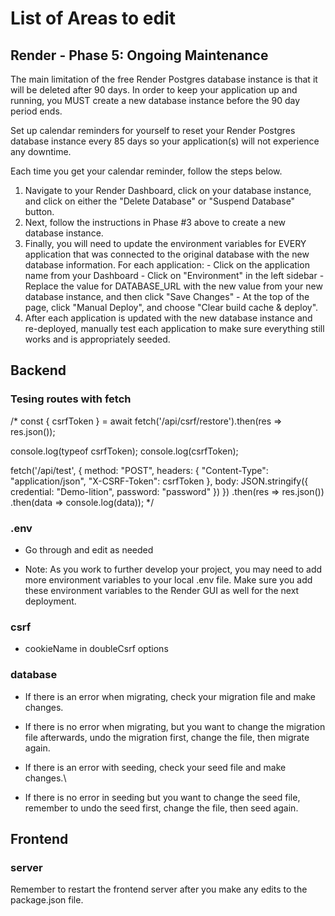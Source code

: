 # List of Areas to edit

## Render - Phase 5: Ongoing Maintenance
The main limitation of the free Render Postgres database instance is that it will be deleted after 90 days. In order to keep your application up and running, you MUST create a new database instance before the 90 day period ends.

Set up calendar reminders for yourself to reset your Render Postgres database instance every 85 days so your application(s) will not experience any downtime.

Each time you get your calendar reminder, follow the steps below.
  1. Navigate to your Render Dashboard, click on your database instance, and click on either the "Delete Database" or "Suspend Database" button.
  2. Next, follow the instructions in Phase #3 above to create a new database instance.
  3. Finally, you will need to update the environment variables for EVERY application that was connected to the original database with the new database information. For each application:
    - Click on the application name from your Dashboard
    - Click on "Environment" in the left sidebar
    - Replace the value for DATABASE_URL with the new value from your new database instance, and then click "Save Changes"
    - At the top of the page, click "Manual Deploy", and choose "Clear build cache & deploy".
  4. After each application is updated with the new database instance and re-deployed, manually test each application to make sure everything still works and is appropriately seeded.

## Backend

### Tesing routes with fetch
/*
const { csrfToken } = await fetch('/api/csrf/restore').then(res => res.json());

console.log(typeof csrfToken);
console.log(csrfToken);

fetch('/api/test', {
    method: "POST",
    headers: {
      "Content-Type": "application/json",
      "X-CSRF-Token": csrfToken
    },
    body: JSON.stringify({
      credential: "Demo-lition",
      password: "password"
    })
  })
  .then(res => res.json())
  .then(data => console.log(data));
*/

### .env
- Go through and edit as needed

- Note: As you work to further develop your project, you may need to add more environment variables to your local .env file. Make sure you add these environment variables to the Render GUI as well for the next deployment.

### csrf
- cookieName in doubleCsrf options

### database
- If there is an error when migrating, check your migration file and make changes.
- If there is no error when migrating, but you want to change the migration file afterwards, undo the migration first, change the file, then migrate again.

- If there is an error with seeding, check your seed file and make changes.\
- If there is no error in seeding but you want to change the seed file, remember to undo the seed first, change the file, then seed again.



## Frontend

### server
Remember to restart the frontend server after you make any edits to the package.json file.
